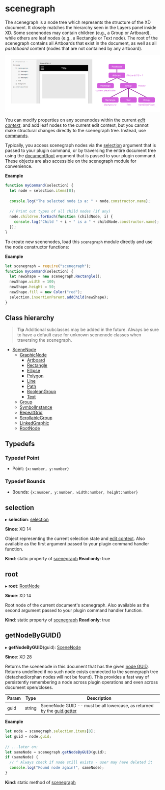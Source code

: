 # scenegraph

The scenegraph is a node tree which represents the structure of the XD document. It closely matches the hierarchy seen in the Layers panel
inside XD. Some scenenodes may contain children (e.g., a Group or Artboard), while others are leaf nodes (e.g., a Rectangle or Text node).
The root of the scenegraph contains all Artboards that exist in the document, as well as all _pasteboard_ content (nodes that are not
contained by any artboard).

![example of scenegraph tree](../images/scenegraphExample.png)

You can modify properties on any scenenodes within the current [_edit context_](/develop/plugin-development/xd-concepts/edit-context/),
and add leaf nodes to the current edit context, but you cannot make structural changes directly to the scenegraph tree. Instead, use
[commands](/develop/reference/commands/).

Typically, you access scenegraph nodes via the [selection](/develop/reference/selection/) argument that is passed to your plugin command, or by
traversing the entire document tree using the [documentRoot](/develop/reference/RootNode) argument that is passed to your plugin command. These
objects are also accessible on the scenegraph module for convenience.

**Example**

```js
function myCommand(selection) {
  let node = selection.items[0];

  console.log("The selected node is a: " + node.constructor.name);

  // Print out types of all child nodes (if any)
  node.children.forEach(function (childNode, i) {
    console.log("Child " + i + " is a " + childNode.constructor.name);
  });
}
```

To create new scenenodes, load this `scenegraph` module directly and use the node constructor functions:

**Example**

```js
let scenegraph = require("scenegraph");
function myCommand(selection) {
  let newShape = new scenegraph.Rectangle();
  newShape.width = 100;
  newShape.height = 50;
  newShape.fill = new Color("red");
  selection.insertionParent.addChild(newShape);
}
```

## Class hierarchy

> **Tip**
> Additional subclasses may be added in the future. Always be sure to have a default case for unknown scenenode classes
> when traversing the scenegraph.

- [SceneNode](/develop/reference/SceneNode)
  - [GraphicNode](/develop/reference/GraphicNode)
    - [Artboard](/develop/reference/Artboard)
    - [Rectangle](/develop/reference/Rectangle)
    - [Ellipse](/develop/reference/Ellipse)
    - [Polygon](/develop/reference/Polygon)
    - [Line](/develop/reference/Line)
    - [Path](/develop/reference/Path)
    - [BooleanGroup](/develop/reference/BooleanGroup)
    - [Text](/develop/reference/Text)
  - [Group](/develop/reference/Group)
  - [SymbolInstance](/develop/reference/SymbolInstance)
  - [RepeatGrid](/develop/reference/RepeatGrid)
  - [ScrollableGroup](/develop/reference/ScrollableGroup)
  - [LinkedGraphic](/develop/reference/LinkedGraphic)
  - [RootNode](/develop/reference/RootNode)

## Typedefs

### Typedef Point
- Point: `{x:number, y:number}`

### Typedef Bounds
- Bounds: `{x:number, y:number, width:number, height:number}`

## selection

▸ **selection**: [selection](/develop/reference/selection)

**Since**: XD 14

Object representing the current selection state and [edit context](/develop/plugin-development/xd-concepts/edit-context/). Also available as the first argument passed to your plugin command handler function.

**Kind**: static property of [scenegraph](#scenegraph)
**Read only**: true

## root

▸ **root**: [RootNode](/develop/reference/RootNode)

**Since**: XD 14

Root node of the current document's scenegraph. Also available as the second argument passed to your plugin command handler function.

**Kind**: static property of [scenegraph](#scenegraph)
**Read only**: true

## getNodeByGUID()

▸ **getNodeByGUID**(guid): [SceneNode](/develop/reference/SceneNode)

**Since**: XD 28

Returns the scenenode in this document that has the given [node GUID](/develop/reference/SceneNode/#guid). Returns undefined if no such node exists connected
to the scenegraph tree (detached/orphan nodes will not be found). This provides a fast way of persistently remembering a node across plugin
operations and even across document open/closes.

| Param | Type   | Description                                                                                   |
| ----- | ------ | --------------------------------------------------------------------------------------------- |
| guid  | string | SceneNode GUID -- must be all lowercase, as returned by the [guid getter](/develop/reference/SceneNode/#guid) |

**Example**

```js
let node = scenegraph.selection.items[0];
let guid = node.guid;

// ...later on:
let sameNode = scenegraph.getNodeByGUID(guid);
if (sameNode) {
  // ^ Always check if node still exists - user may have deleted it
  console.log("Found node again!", sameNode);
}
```

**Kind**: static method of [scenegraph](#scenegraph)

